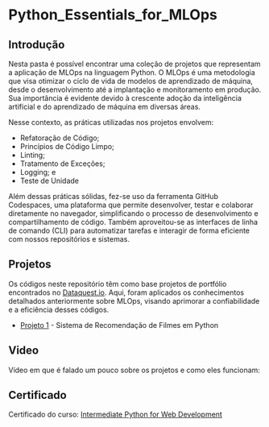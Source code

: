 # Python_Essentials_for_MLOps

## Introdução

Nesta pasta é possível encontrar uma coleção de projetos que representam a aplicação de MLOps na linguagem Python. O MLOps é uma metodologia que visa otimizar o ciclo de vida de modelos de aprendizado de máquina, desde o desenvolvimento até a implantação e monitoramento em produção. Sua importância é evidente devido à crescente adoção da inteligência artificial e do aprendizado de máquina em diversas áreas. 

Nesse contexto, as práticas utilizadas nos projetos envolvem: 
 - Refatoração de Código;
 - Princípios de Código Limpo;
 - Linting;
 - Tratamento de Exceções;
 - Logging; e
 - Teste de Unidade

Além dessas práticas sólidas, fez-se uso da ferramenta GitHub Codespaces, uma plataforma que permite desenvolver, testar e colaborar diretamente no navegador, simplificando o processo de desenvolvimento e compartilhamento de código. Também aproveitou-se as interfaces de linha de comando (CLI) para automatizar tarefas e interagir de forma eficiente com nossos repositórios e sistemas.

## Projetos

Os códigos neste repositório têm como base projetos de portfólio encontrados no  [Dataquest.io](https://app.dataquest.io/projects/portfolio). Aqui, foram aplicados os conhecimentos detalhados anteriormente sobre MLOps, visando aprimorar a confiabilidade e a eficiência desses códigos.

- [Projeto 1](https://github.com/AdEmanuel/mlops2023/tree/main/Python_Essentials_for_MLOps/Project%2001) - Sistema de Recomendação de Filmes em Python

## Video

Vídeo em que é falado um pouco sobre os projetos e como eles funcionam: 

## Certificado

Certificado do curso: [Intermediate Python for Web Development](https://app.dataquest.io/view_cert/GFX8K38JAY2DXLRYRHIX)


